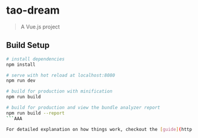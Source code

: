 # tao-dream

> A Vue.js project

## Build Setup

``` bash
# install dependencies
npm install

# serve with hot reload at localhost:8080
npm run dev

# build for production with minification
npm run build

# build for production and view the bundle analyzer report
npm run build --report
```AAA

For detailed explanation on how things work, checkout the [guide](http://vuejs-templates.github.io/webpack/) and [docs for vue-loader](http://vuejs.github.io/vue-loader).
